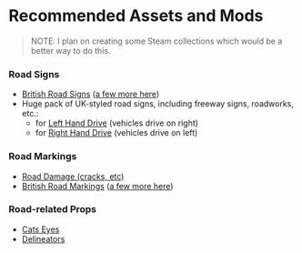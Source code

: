 # Recommended Assets and Mods
> NOTE: I plan on creating some Steam collections which would be a better way to do this.

### Road Signs

* [British Road Signs](https://steamcommunity.com/sharedfiles/filedetails/?id=1611965517) ([a few more here](https://steamcommunity.com/sharedfiles/filedetails/?id=1406118102))
* Huge pack of UK-styled road signs, including freeway signs, roadworks, etc.:
    * for [Left Hand Drive](https://steamcommunity.com/workshop/filedetails/?id=922564145) (vehicles drive on right)
    * for [Right Hand Drive](https://steamcommunity.com/workshop/filedetails/?id=922566094) (vehicles drive on left)

### Road Markings

* [Road Damage (cracks, etc)](https://steamcommunity.com/sharedfiles/filedetails/?id=1631466271)
* [British Road Markings](https://steamcommunity.com/sharedfiles/filedetails/?id=1611818494) ([a few more here](https://steamcommunity.com/sharedfiles/filedetails/?id=1406118102))

### Road-related Props

* [Cats Eyes](https://steamcommunity.com/sharedfiles/filedetails/?id=1616979242)
* [Delineators](https://steamcommunity.com/workshop/filedetails/?id=922566094)